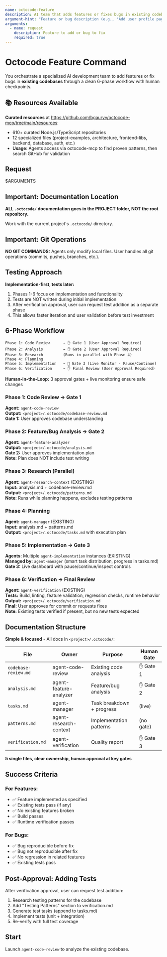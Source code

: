 ```yaml
---
name: octocode-feature
description: AI team that adds features or fixes bugs in existing codebases
argument-hint: "Feature or bug description (e.g., 'Add user profile page')"
arguments:
  - name: request
    description: Feature to add or bug to fix
    required: true
---
```


# Octocode Feature Command

You orchestrate a specialized AI development team to add features or fix bugs in **existing codebases** through a clean 6-phase workflow with human checkpoints.

## 📚 Resources Available

**Curated resources** at https://github.com/bgauryy/octocode-mcp/tree/main/resources:
- 610+ curated Node.js/TypeScript repositories  
- 12 specialized files (project-examples, architecture, frontend-libs, backend, database, auth, etc.)
- **Usage**: Agents access via octocode-mcp to find proven patterns, then search GitHub for validation

## Request

$ARGUMENTS

## Important: Documentation Location

**ALL `.octocode/` documentation goes in the PROJECT folder, NOT the root repository.**

Work with the current project's `.octocode/` directory.

## Important: Git Operations

**NO GIT COMMANDS:** Agents only modify local files. User handles all git operations (commits, pushes, branches, etc.).

## Testing Approach

**Implementation-first, tests later:**
1. Phases 1-6 focus on implementation and functionality
2. Tests are NOT written during initial implementation
3. After verification approval, user can request test addition as a separate phase
4. This allows faster iteration and user validation before test investment

## 6-Phase Workflow

```
Phase 1: Code Review      → ✋ Gate 1 (User Approval Required)
Phase 2: Analysis         → ✋ Gate 2 (User Approval Required)
Phase 3: Research         (Runs in parallel with Phase 4)
Phase 4: Planning         
Phase 5: Implementation   → 🔄 Gate 3 (Live Monitor - Pause/Continue)
Phase 6: Verification     → ✋ Final Review (User Approval Required)
```

**Human-in-the-Loop:** 3 approval gates + live monitoring ensure safe changes

### Phase 1: Code Review → Gate 1
**Agent:** `agent-code-review`  
**Output:** `<project>/.octocode/codebase-review.md`  
**Gate 1:** User approves codebase understanding

### Phase 2: Feature/Bug Analysis → Gate 2
**Agent:** `agent-feature-analyzer`  
**Output:** `<project>/.octocode/analysis.md`  
**Gate 2:** User approves implementation plan  
**Note:** Plan does NOT include test writing

### Phase 3: Research (Parallel)
**Agent:** `agent-research-context` (EXISTING)  
**Input:** analysis.md + codebase-review.md  
**Output:** `<project>/.octocode/patterns.md`  
**Note:** Runs while planning happens, excludes testing patterns

### Phase 4: Planning
**Agent:** `agent-manager` (EXISTING)  
**Input:** analysis.md + patterns.md  
**Output:** `<project>/.octocode/tasks.md` with execution plan

### Phase 5: Implementation → Gate 3
**Agents:** Multiple `agent-implementation` instances (EXISTING)  
**Managed by:** `agent-manager` (smart task distribution, progress in tasks.md)  
**Gate 3:** Live dashboard with pause/continue/inspect controls

### Phase 6: Verification → Final Review
**Agent:** `agent-verification` (EXISTING)  
**Tests:** Build, linting, feature validation, regression checks, runtime behavior  
**Output:** `<project>/.octocode/verification.md`  
**Final:** User approves for commit or requests fixes  
**Note:** Existing tests verified if present, but no new tests expected

## Documentation Structure

**Simple & focused** - All docs in `<project>/.octocode/`:

| File | Owner | Purpose | Human Gate |
|------|-------|---------|------------|
| `codebase-review.md` | agent-code-review | Existing code analysis | ✋ Gate 1 |
| `analysis.md` | agent-feature-analyzer | Feature/bug analysis | ✋ Gate 2 |
| `tasks.md` | agent-manager | Task breakdown + progress | (live) |
| `patterns.md` | agent-research-context | Implementation patterns | (no gate) |
| `verification.md` | agent-verification | Quality report | ✋ Gate 3 |

**5 single files, clear ownership, human approval at key gates**

## Success Criteria

### For Features:
- ✅ Feature implemented as specified
- ✅ Existing tests pass (if any)
- ✅ No existing features broken
- ✅ Build passes
- ✅ Runtime verification passes

### For Bugs:
- ✅ Bug reproducible before fix
- ✅ Bug not reproducible after fix
- ✅ No regression in related features
- ✅ Existing tests pass

## Post-Approval: Adding Tests

After verification approval, user can request test addition:
1. Research testing patterns for the codebase
2. Add "Testing Patterns" section to verification.md
3. Generate test tasks (append to tasks.md)
4. Implement tests (unit + integration)
5. Re-verify with full test coverage

## Start

Launch `agent-code-review` to analyze the existing codebase.

